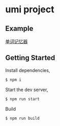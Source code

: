 # umi project

## Example
[单词记忆器](http://106.52.172.134:8001)

## Getting Started

Install dependencies,

```bash
$ npm i
```

Start the dev server,

```bash
$ npm run start
```

Build

```bash
$ npm run build
```
